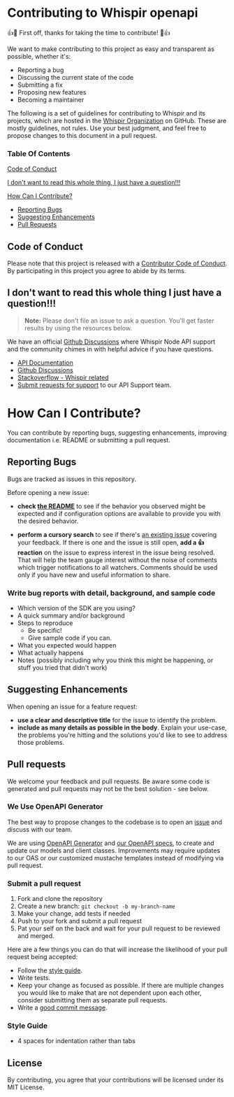 # Contributing to Whispir openapi
:+1::tada: First off, thanks for taking the time to contribute! :tada::+1:

We want to make contributing to this project as easy and transparent as possible, whether it's:

- Reporting a bug
- Discussing the current state of the code
- Submitting a fix
- Proposing new features
- Becoming a maintainer

The following is a set of guidelines for contributing to Whispir and its projects, which are hosted in the [Whispir Organization](https://github.com/whispir) on GitHub. These are mostly guidelines, not rules. Use your best judgment, and feel free to propose changes to this document in a pull request.

### Table Of Contents
[Code of Conduct](#code-of-conduct)

[I don't want to read this whole thing, I just have a question!!!](#i-dont-want-to-read-this-whole-thing-i-just-have-a-question)

[How Can I Contribute?](#how-can-i-contribute)
  * [Reporting Bugs](#reporting-bugs)
  * [Suggesting Enhancements](#suggesting-enhancements)
  * [Pull Requests](#pull-requests)


## Code of Conduct
Please note that this project is released with a [Contributor Code of Conduct](https://github.com/whispir/openapi/blob/main/CODE_OF_CONDUCT.md). By participating in this project you agree to abide by its terms.

## I don't want to read this whole thing I just have a question!!!

> **Note:** Please don't file an issue to ask a question. You'll get faster results by using the resources below.

We have an official [Github Discussions](#) where Whispir Node API support and the community chimes in with helpful advice if you have questions.

- [API Documentation](https://developers.whispir.com/)
- [Github Discussions](https://github.com/whispir/openapi/discussions)
- [Stackoverflow - Whispir related](https://stackoverflow.com/questions/tagged/whispir?sort=Newest)
- [Submit requests for support](mailto:support@whispir.com?subject=Whispir%OpenAPI%20Support%20Request) to our API Support team.

# How Can I Contribute?

You can contribute by reporting bugs, suggesting enhancements, improving documentation i.e. README or submitting a pull request.

## Reporting Bugs

Bugs are tracked as issues in this repository.

Before opening a new issue:
* **check [the README](README.md)** to see if the behavior you observed might be expected and if configuration options are available to provide you with the desired behavior.

* **perform a cursory search** to see if there's [an existing issue](https://github.com/whispir/openapi/issues) covering your feedback. If there is one and the issue is still open, **add a :+1: reaction** on the issue to express interest in the issue being resolved. That will help the team gauge interest without the noise of comments which trigger notifications to all watchers. Comments should be used only if you have new and useful information to share.

### Write bug reports with detail, background, and sample code

- Which version of the SDK are you using?
- A quick summary and/or background
- Steps to reproduce
  - Be specific!
  - Give sample code if you can. 
- What you expected would happen
- What actually happens
- Notes (possibly including why you think this might be happening, or stuff you tried that didn't work)

## Suggesting Enhancements

When opening an issue for a feature request:
* **use a clear and descriptive title** for the issue to identify the problem.
* **include as many details as possible in the body**. Explain your use-case, the problems you're hitting and the solutions you'd like to see to address those problems.

## Pull requests

We welcome your feedback and pull requests. Be aware some code is generated and pull requests may not be the best solution -  see below.

### We Use OpenAPI Generator
The best way to propose changes to the codebase is to open an [issue](https://github.com/whispir/openapi/issues) and discuss with our team.  

We are using [OpenAPI Generator](https://github.com/OpenAPITools/openapi-generator) and [our OpenAPI specs](https://github.com/whispir/openapi), to create and update our models and client classes.  Improvements may require updates to our OAS or our customized mustache templates instead of modifying via pull request.

### Submit a pull request

1. Fork and clone the repository
1. Create a new branch: `git checkout -b my-branch-name`
1. Make your change, add tests if needed
1. Push to your fork and submit a pull request
1. Pat your self on the back and wait for your pull request to be reviewed and merged.

Here are a few things you can do that will increase the likelihood of your pull request being accepted:

- Follow the [style guide](#style-guide).
- Write tests.
- Keep your change as focused as possible. If there are multiple changes you would like to make that are not dependent upon each other, consider submitting them as separate pull requests.
- Write a [good commit message](http://tbaggery.com/2008/04/19/a-note-about-git-commit-messages.html).

### Style Guide

* 4 spaces for indentation rather than tabs

## License
By contributing, you agree that your contributions will be licensed under its MIT License.
